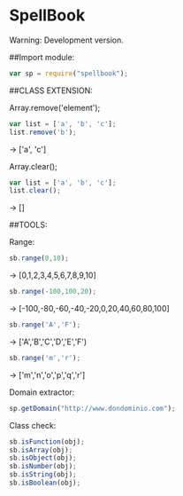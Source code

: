 # SpellBook
Warning: Development version.

##Import module:
```javascript
var sp = require("spellbook");
```

##CLASS EXTENSION:

Array.remove('element');

```javascript
var list = ['a', 'b', 'c'];
list.remove('b');
```
-> ['a', 'c']


Array.clear();
```javascript
var list = ['a', 'b', 'c'];
list.clear();
```
-> []

##TOOLS:

Range:
```javascript
sb.range(0,10);
```
-> [0,1,2,3,4,5,6,7,8,9,10]
```javascript
sb.range(-100,100,20);
```
-> [-100,-80,-60,-40,-20,0,20,40,60,80,100]
```javascript
sb.range('A','F');
```
-> ['A','B','C','D','E','F')
```javascript
sb.range('m','r');
```
-> ['m','n','o','p','q','r']


Domain extractor:
```javascript
sp.getDomain("http://www.dondominio.com");

```

Class check:
```javascript
sb.isFunction(obj);
sb.isArray(obj);
sb.isObject(obj);
sb.isNumber(obj);
sb.isString(obj);
sb.isBoolean(obj);
```

